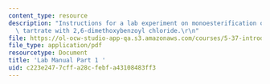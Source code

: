 ```yaml
---
content_type: resource
description: "Instructions for a lab experiment on monoesterification of dibenzyl\
  \ tartrate with 2,6-dimethoxybenzoyl chloride.\r\n"
file: https://ol-ocw-studio-app-qa.s3.amazonaws.com/courses/5-37-introduction-to-organic-synthesis-laboratory-spring-2009/c223e2477cffa28cfebfa43108483ff3_MIT5_37s09_lab01_part1.pdf
file_type: application/pdf
resourcetype: Document
title: 'Lab Manual Part 1 '
uid: c223e247-7cff-a28c-febf-a43108483ff3
---
```

